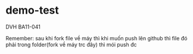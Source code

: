 # demo-test
DVH BA11-041

Remember: sau khi fork file về máy thì khi muốn push lên github thì file đó phải trong folder(fork về máy trc đây) thì mói push đc
